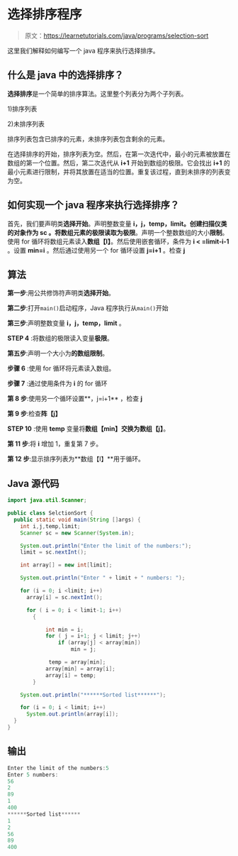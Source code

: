 # 选择排序程序

> 原文：<https://learnetutorials.com/java/programs/selection-sort>

这里我们解释如何编写一个 java 程序来执行选择排序。

## 什么是 java 中的选择排序？

**选择排序**是一个简单的排序算法。这里整个列表分为两个子列表。

1)排序列表

2)未排序列表

排序列表包含已排序的元素，未排序列表包含剩余的元素。

在选择排序的开始，排序列表为空。然后，在第一次迭代中，最小的元素被放置在数组的第一个位置。然后，第二次迭代从 **i+1** 开始到数组的极限。它会找出 **i+1** 的最小元素进行限制，并将其放置在适当的位置。重复该过程，直到未排序的列表变为空。

## 如何实现一个 java 程序来执行选择排序？

首先，我们要声明类**选择开始**。声明整数变量 **i，j，temp，limit。**创建扫描仪类的对象作为 **sc** 。将数组元素的极限读取为**极限**。声明一个整数数组的大小**限制**。使用 for 循环将数组元素读入**数组【I】**。然后使用嵌套循环，条件为 **i < =limit-i-1** 。设置 **min=i** 。然后通过使用另一个 for 循环设置 **j=i+1** 。检查 **j**

## 算法

**第一步**:用公共修饰符声明类**选择开始**。

**第二步**:打开`main()`启动程序，Java 程序执行从`main()`开始

**第三步**:声明整数变量 **i，j，temp，limit** 。

**STEP 4** :将数组的极限读入变量**极限**。

**第五步**:声明一个大小为**的数组限制**。

**步骤 6** :使用 for 循环将元素读入数组。

**步骤 7** :通过使用条件为 **i** 的 for 循环

**第 8 步**:使用另一个循环设置**，j=i+1** ，检查 **j**

**第 9 步**:检查**阵【j】**

**STEP 10** :使用 **temp** 变量将**数组【min】**交换为**数组【j】**。

**第 11 步**:将 **i** 增加 1，重复第 7 步。

**第 12 步**:显示排序列表为**数组【I】**用于循环。

## Java 源代码

```java
import java.util.Scanner;

public class SelctionSort {
  public static void main(String []args) {
    int i,j,temp,limit;
    Scanner sc = new Scanner(System.in);

    System.out.println("Enter the limit of the numbers:");
    limit = sc.nextInt();

    int array[] = new int[limit];

    System.out.println("Enter " + limit + " numbers: ");

    for (i = 0; i <limit; i++) 
      array[i] = sc.nextInt();

      for ( i = 0; i < limit-1; i++)
        {

            int min = i;
            for ( j = i+1; j < limit; j++)
                if (array[j] < array[min])
                    min = j;

             temp = array[min];
            array[min] = array[i];
            array[i] = temp;
        }

    System.out.println("******Sorted list******");

    for (i = 0; i < limit; i++) 
      System.out.println(array[i]);
  }
}

```

## 输出

```java
Enter the limit of the numbers:5
Enter 5 numbers: 
56
2
89
1
400
******Sorted list******
1
2
56
89
400
```